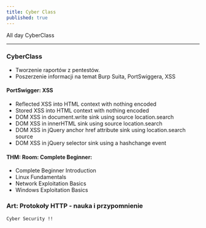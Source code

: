 ```yaml
---
title: Cyber Class
published: true
---
```


All day CyberClass
* * *
### CyberClass

* Tworzenie raportów z pentestów.
* Poszerzenie informacji na temat Burp Suita, PortSwiggera, XSS


#### PortSwigger: XSS

* Reflected XSS into HTML context with nothing encoded
* Stored XSS into HTML context with nothing encoded
* DOM XSS in document.write sink using source location.search
* DOM XSS in innerHTML sink using source location.search
* DOM XSS in jQuery anchor href attribute sink using location.search source
* DOM XSS in jQuery selector sink using a hashchange event

#### THM: Room: Complete Beginner: 

* Complete Beginner Introduction
* Linux Fundamentals
* Network Exploitation Basics
* Windows Exploitation Basics

### Art: Protokoły HTTP - nauka i przypomnienie 

``
Cyber Security !!
``

